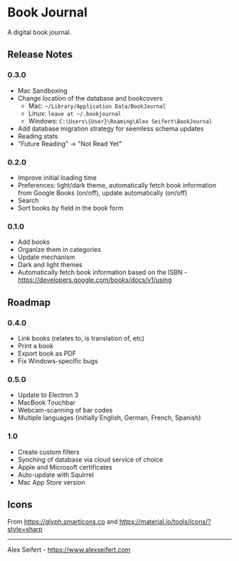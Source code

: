 # Book Journal

A digital book journal.

## Release Notes

### 0.3.0
- Mac Sandboxing
- Change location of the database and bookcovers
  - Mac: `~/Library/Application Data/BookJournal`
  - Linux: `leave at ~/.bookjournal`
  - Windows: `C:\Users\{User}\Roaming\Alex Seifert\BookJournal`
- Add database migration strategy for seemless schema updates
- Reading stats
- "Future Reading" -> "Not Read Yet"

### 0.2.0
- Improve initial loading time
- Preferences: light/dark theme, automatically fetch book information from Google Books (on/off), update automatically (on/off)
- Search
- Sort books by field in the book form

### 0.1.0
- Add books
- Organize them in categories
- Update mechanism
- Dark and light themes
- Automatically fetch book information based on the ISBN - https://developers.google.com/books/docs/v1/using


## Roadmap

### 0.4.0
- Link books (relates to, is translation of, etc)
- Print a book
- Export book as PDF
- Fix Windows-specific bugs

### 0.5.0
- Update to Electron 3
- MacBook Touchbar
- Webcam-scanning of bar codes
- Multiple languages (initially English, German, French, Spanish)

### 1.0
- Create custom filters
- Synching of database via cloud service of choice
- Apple and Microsoft certificates
- Auto-update with Squirrel
- Mac App Store version


## Icons

From https://glyph.smarticons.co and https://material.io/tools/icons/?style=sharp

---

Alex Seifert - https://www.alexseifert.com
